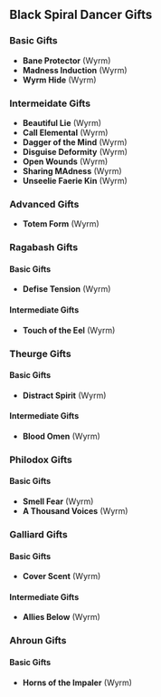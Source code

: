 ## Black Spiral Dancer Gifts

### Basic Gifts
- **Bane Protector** (Wyrm)
- **Madness Induction** (Wyrm)
- **Wyrm Hide** (Wyrm)

### Intermeidate Gifts
- **Beautiful Lie** (Wyrm)
- **Call Elemental** (Wyrm)
- **Dagger of the Mind** (Wyrm)
- **Disguise Deformity** (Wyrm)
- **Open Wounds** (Wyrm)
- **Sharing MAdness** (Wyrm)
- **Unseelie Faerie Kin** (Wyrm)

### Advanced Gifts
- **Totem Form** (Wyrm)

### Ragabash Gifts
#### Basic Gifts
- **Defise Tension** (Wyrm)
#### Intermediate Gifts
- **Touch of the Eel** (Wyrm)

### Theurge Gifts
#### Basic Gifts
- **Distract Spirit** (Wyrm)
#### Intermediate Gifts
- **Blood Omen** (Wyrm)

### Philodox Gifts
#### Basic Gifts
- **Smell Fear** (Wyrm)
- **A Thousand Voices** (Wyrm)

### Galliard Gifts
#### Basic Gifts
- **Cover Scent** (Wyrm)
#### Intermediate Gifts
- **Allies Below** (Wyrm)

### Ahroun Gifts
#### Basic Gifts
- **Horns of the Impaler** (Wyrm)